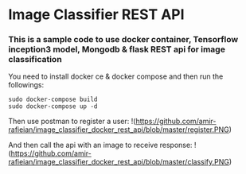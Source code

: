 # Image Classifier REST API
### This is a sample code to use docker container, Tensorflow inception3 model, Mongodb & flask REST api for image classification

You need to install docker ce & docker compose and then run the followings:


```
sudo docker-compose build
sudo docker-compose up -d
```

Then use postman to register a user:
!(https://github.com/amir-rafieian/image_classifier_docker_rest_api/blob/master/register.PNG)

And then call the api with an image to receive response:
!(https://github.com/amir-rafieian/image_classifier_docker_rest_api/blob/master/classify.PNG)